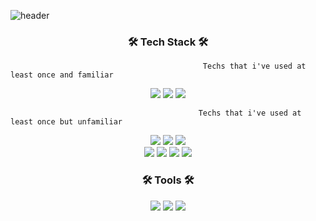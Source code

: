 ![header](https://capsule-render.vercel.app/api?type=waving&color=gradient&height=150&section=header&text=welcome&fontSize=40&fontColor=000000&fontAlign=50&fontAlignY=30)
<h3 align="center"><b>🛠 Tech Stack 🛠</b></h3>

```
                                           Techs that i've used at least once and familiar
```
<div align="center">
<img src="https://img.shields.io/badge/Java-007396?style=flat-badge&logo=java&logoColor=white"/>
<img src="https://img.shields.io/badge/Spring-6DB33F?style=flat-badge&logo=spring&logoColor=white"/>
<img src="https://img.shields.io/badge/Spring Boot-6DB33F?style=flat-badge&logo=springboot&logoColor=white"/>


</div>

```
                                          Techs that i've used at least once but unfamiliar
```

<div align="center">
<img src="https://img.shields.io/badge/Python-3776AB?style=flat-badge&logo=python&logoColor=white"/>
<img src="https://img.shields.io/badge/Python-3776AB?style=flat-badge&logo=python&logoColor=white"/>
<img src="https://img.shields.io/badge/Django-092E20?style=flat-badge&logo=django&logoColor=white"/><br>
<img src="https://img.shields.io/badge/HTML-E34F26?style=flat-badge&logo=html5&logoColor=white"/>
<img src="https://img.shields.io/badge/Bootstrap-7952B3?style=flat-badge&logo=bootstrap&logoColor=white"/>
<img src="https://img.shields.io/badge/CSS-1572B6?style=flat-badge&logo=css3&logoColor=white"/>
<img src="https://img.shields.io/badge/MySQL-4479A1?style=flat-badge&logo=mysql&logoColor=white"/>


</div>

<h3 align="center"><b>🛠 Tools 🛠</b></h3>

<div align="center">
<img src="https://img.shields.io/badge/Eclipse-2C2255?style=flat-badge&logo=eclipseide&logoColor=white"/>
<img src="https://img.shields.io/badge/Visual Studio Code-007ACC?style=flat-badge&logo=visualstudiocode&logoColor=white"/>
<img src="https://img.shields.io/badge/IntelliJ-000000?style=flat-badge&logo=intellijidea&logoColor=white"/>



</div>
